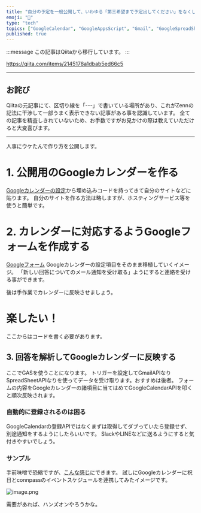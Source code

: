 ```yaml
---
title: "自分の予定を一般公開して、いわゆる「第三希望まで予定出してください」をなくしてストレスフリーな環境を作る"
emoji: "📝"
type: "tech"
topics: ["GoogleCalendar", "GoogleAppsScript", "Gmail", "GoogleSpreadSheet", "GoogleForms"]
published: true
---
```


:::message
この記事はQiitaから移行しています。
:::

https://qiita.com/items/2145178a1dbab5ed66c5

-----

## お詫び
Qiitaの元記事にて、区切り線を「---」で書いている場所があり、これがZennの記法に干渉して一部うまく表示できない記事がある事を認識しています。
全ての記事を精査しきれていないため、お手数ですがお見かけの際は教えていただけると大変喜びます。

-----

人事にウケたんで作り方を公開します。

# 1. 公開用のGoogleカレンダーを作る
[Googleカレンダーの設定](https://calendar.google.com/calendar/embedhelper)から埋め込みコードを持ってきて自分のサイトなどに貼ります。
自分のサイトを作る方法は略しますが、ホスティングサービス等を使うと簡単です。

# 2. カレンダーに対応するようGoogleフォームを作成する
[Googleフォーム](https://docs.google.com/forms/)
Googleカレンダーの設定項目をそのまま移植していくイメージ。
「新しい回答についてのメール通知を受け取る」ようにすると連絡を受ける事ができます。

後は手作業でカレンダーに反映させましょう。

# 楽したい！
ここからはコードを書く必要があります。

## 3. 回答を解析してGoogleカレンダーに反映する
ここでGASを使うことになります。
トリガーを設定してGmailAPIなりSpreadSheetAPIなりを使ってデータを受け取ります。おすすめは後者。
フォームの内容をGoogleカレンダーの諸項目に当てはめてGoogleCalendarAPIを叩くと順次反映されます。

### 自動的に登録されるのは困る
GoogleCalendarの登録APIではなくまずは取得してダブっていたら登録せず、別途通知をするようにしたらいいです。
SlackやLINEなどに送るようにすると気付きやすいでしょう。

### サンプル
手前味噌で恐縮ですが、[こんな感じ](https://shimajima-eiji.github.io/resume/archive/recruit)にできます。
試しにGoogleカレンダーに祝日とconnpassのイベントスケジュールを連携してみたイメージです。

![image.png](https://qiita-image-store.s3.ap-northeast-1.amazonaws.com/0/122800/4a13fcbb-b7d8-1c0d-4c03-01fa115a6e3f.png)

需要があれば、ハンズオンやろうかな。

